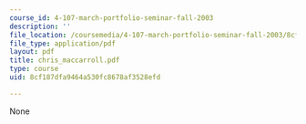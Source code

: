 ```yaml
---
course_id: 4-107-march-portfolio-seminar-fall-2003
description: ''
file_location: /coursemedia/4-107-march-portfolio-seminar-fall-2003/8cf187dfa9464a530fc8678af3528efd_chris_maccarroll.pdf
file_type: application/pdf
layout: pdf
title: chris_maccarroll.pdf
type: course
uid: 8cf187dfa9464a530fc8678af3528efd

---
```

None